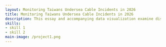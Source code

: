 ```yaml
---
layout: Monitoring Taiwans Undersea Cable Incidents in 2026
title: Monitoring Taiwans Undersea Cable Incidents in 2026
description: This essay and accompanying data visualization examine disturbances in Taiwan’s undersea internet cable network. Using Taiwanese government reports, local media, and English-language sources, the project compiles a database of incidents and analyzes their potential geopolitical implications. The visualization highlights patterns in location, timing, and suspected causes.
skills: 
- skill 1
- skill 2
main-image: /project1.png
---
```

